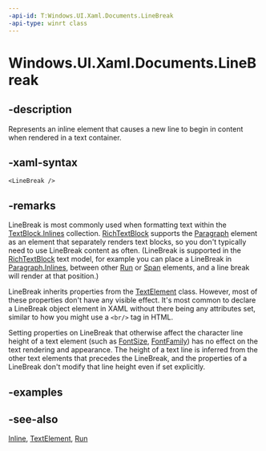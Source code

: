 ```yaml
---
-api-id: T:Windows.UI.Xaml.Documents.LineBreak
-api-type: winrt class
---
```


<!-- Class syntax.
public class LineBreak : Windows.UI.Xaml.Documents.Inline, Windows.UI.Xaml.Documents.ILineBreak
-->

# Windows.UI.Xaml.Documents.LineBreak

## -description
Represents an inline element that causes a new line to begin in content when rendered in a text container.



## -xaml-syntax
```xaml
<LineBreak />
```


## -remarks
LineBreak is most commonly used when formatting text within the [TextBlock.Inlines](../windows.ui.xaml.controls/textblock_inlines.md) collection. [RichTextBlock](../windows.ui.xaml.controls/richtextblock.md) supports the [Paragraph](paragraph.md) element as an element that separately renders text blocks, so you don't typically need to use LineBreak content as often. (LineBreak is supported in the [RichTextBlock](../windows.ui.xaml.controls/richtextblock.md) text model, for example you can place a LineBreak in [Paragraph.Inlines](paragraph_inlines.md), between other [Run](run.md) or [Span](span.md) elements, and a line break will render at that position.)

LineBreak inherits properties from the [TextElement](textelement.md) class. However, most of these properties don't have any visible effect. It's most common to declare a LineBreak object element in XAML without there being any attributes set, similar to how you might use a `<br/>` tag in HTML.

Setting properties on LineBreak that otherwise affect the character line height of a text element (such as [FontSize](textelement_fontsize.md), [FontFamily](textelement_fontfamily.md)) has no effect on the text rendering and appearance. The height of a text line is inferred from the other text elements that precedes the LineBreak, and the properties of a LineBreak don't modify that line height even if set explicitly.

## -examples

## -see-also
[Inline](inline.md), [TextElement](textelement.md), [Run](run.md)
